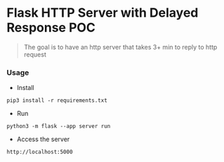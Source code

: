 # Flask HTTP Server with Delayed Response POC

> The goal is to have an http server that takes 3+ min to reply to http request

### Usage

* Install
```
pip3 install -r requirements.txt
```

* Run
```
python3 -m flask --app server run
```

* Access the server
```
http://localhost:5000
```